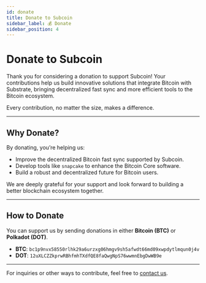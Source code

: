 ```yaml
---
id: donate
title: Donate to Subcoin
sidebar_label: 💰 Donate
sidebar_position: 4
---
```


# Donate to Subcoin

Thank you for considering a donation to support Subcoin! Your contributions help us build innovative solutions that integrate Bitcoin with Substrate, bringing decentralized fast sync and more efficient tools to the Bitcoin ecosystem.

Every contribution, no matter the size, makes a difference.

---

## Why Donate?

By donating, you’re helping us:

- Improve the decentralized Bitcoin fast sync supported by Subcoin.
- Develop tools like `snapcake` to enhance the Bitcoin Core software.
- Build a robust and decentralized future for Bitcoin users.

We are deeply grateful for your support and look forward to building a better blockchain ecosystem together.

---

## How to Donate

You can support us by sending donations in either **Bitcoin (BTC)** or **Polkadot (DOT)**.

- **BTC**: `bc1p9nvx58550rlhk29a6urzxg06hmgv9sh5afwdt66md09xwpdytlmqun0j4v`
- **DOT**: `12uXLCZZkprwRBhfmhTXdfQE8faQwgNpS76wwmnEbgDwWB9e`

---

For inquiries or other ways to contribute, feel free to [contact us](mailto:support@xuliuchengxlc@gmail.com).
